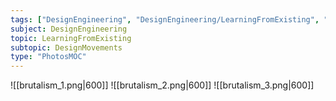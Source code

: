 ```yaml
---
tags: ["DesignEngineering", "DesignEngineering/LearningFromExisting", "DesignEngineering/LearningFromExisting/DesignMovements"]
subject: DesignEngineering
topic: LearningFromExisting
subtopic: DesignMovements
type: "PhotosMOC"
---
```


![[brutalism_1.png|600]]
![[brutalism_2.png|600]]
![[brutalism_3.png|600]]